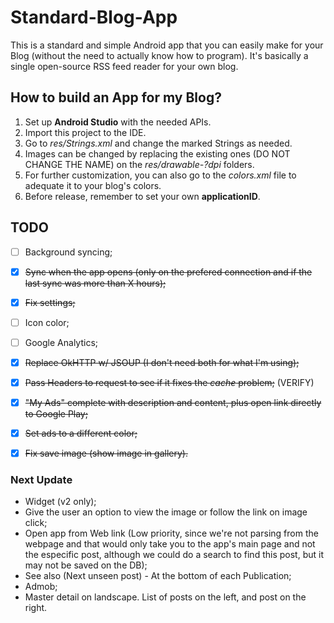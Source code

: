 # Standard-Blog-App
This is a standard and simple Android app that you can easily make for your Blog (without the need to actually know how to program).
It's basically a single open-source RSS feed reader for your own blog.

## How to build an App for my Blog?
1. Set up **Android Studio** with the needed APIs.
2. Import this project to the IDE.
3. Go to *res/Strings.xml* and change the marked Strings as needed.
4. Images can be changed by replacing the existing ones (DO NOT CHANGE THE NAME) on the *res/drawable-?dpi* folders.
5. For further customization, you can also go to the *colors.xml* file to adequate it to your blog's colors.
6. Before release, remember to set your own **applicationID**.


## TODO
- [ ] Background syncing;
- [x] ~~Sync when the app opens (only on the prefered connection and if the last sync was more than X hours);~~
- [x] ~~Fix settings;~~
- [ ] Icon color;
- [ ] Google Analytics;
- [x] ~~Replace OkHTTP w/ JSOUP (I don't need both for what I'm using);~~
- [x] ~~Pass Headers to request to see if it fixes the *cache* problem;~~ (VERIFY)
- [x] ~~"My Ads" complete with description and content, plus open link directly to Google Play;~~
- [x] ~~Set ads to a different color;~~
- [x] ~~Fix save image (show image in gallery).~~


### Next Update
- Widget (v2 only);
- Give the user an option to view the image or follow the link on image click;
- Open app from Web link (Low priority, since we're not parsing from the webpage and that would only take you to the app's main page and not the especific post, although we could do a search to find this post, but it may not be saved on the DB);
- See also (Next unseen post) - At the bottom of each Publication;
- Admob;
- Master detail on landscape. List of posts on the left, and post on the right.
